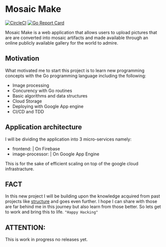 # Mosaic Make
[![CircleCI](https://img.shields.io/circleci/project/github/RedSparr0w/node-csgo-parser.svg)](https://circleci.com/gh/rugwirobaker/gomosaic) [![Go Report Card](https://goreportcard.com/badge/github.com/rugwirobaker/gomosaic)](https://goreportcard.com/report/github.com/rugwirobaker/gomosaic)

Mosaic Make is a web application that allows users to upload pictures that are are converted into mosaic artifacts and made available through an online publicly available gallery for the world to admire.

## Motivation
What motivated me to start this project is to learn new programming concepts with the Go programming language including the following:

* Image processing
* Concurency with Go routines
* Basic algorithms and data structures
* Cloud Storage
* Deploying with Google App engine
* CI/CD and TDD

## Application architecture
I will be dividing the application into 3 micro-services namely:
* frontend:         | On Firebase
* image-processor:  | On Google App Engine

This is for the sake of efficient  scaling on top of the google cloud infrastracture.

## FACT
In this new project I will be building upon the knowledge acquired from past projects like [structure](http://www.github.com/structure) and goes even further. I hope I can share with those are far behind me in this journey but also learn from those better. So lets get to work and bring this to life. `"Happy Hacking"`

## ATTENTION: 
This is work in progress no releases yet.